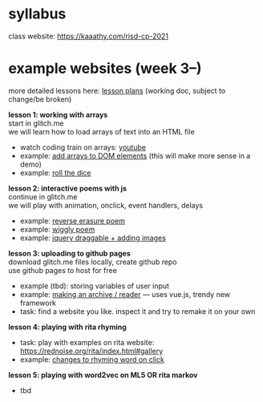 # syllabus
class website: https://kaaathy.com/risd-cp-2021

# example websites (week 3–)
more detailed lessons here: [lesson plans](https://docs.google.com/document/d/1606Vq_ELeQ6d4PIADPZ3jifnsoMl8jUu_Srvody0A5A/edit#heading=h.6nrk4jj4sswg)
(working doc, subject to change/be broken)

**lesson 1: working with arrays**  
start in glitch.me    
we will learn how to load arrays of text into an HTML file    

* watch coding train on arrays: [youtube](https://www.youtube.com/watch?v=VIQoUghHSxU)
* example: [add arrays to DOM elements](https://kaaathy.com/risd-cp-2021/class-materials/2-dom/arrays-DOM.html) (this will make more sense in a demo)
* example: [roll the dice](https://kaaathy.com/risd-cp-2021/class-materials/2-dom/example.html)

**lesson 2: interactive poems with js**  
continue in glitch.me  
we will play with animation, onclick, event handlers, delays  

* example: [reverse erasure poem](https://kaaathy.com/risd-cp-2021/class-materials/3-interaction/erasure.html)
* example: [wiggly poem](https://kaaathy.com/risd-cp-2021/class-materials/3-interaction/wiggle.html)
* example: [jquery draggable + adding images](https://kaaathy.com/risd-cp-2021/class-materials/3-interaction/draggable.html)

**lesson 3: uploading to github pages**  
download glitch.me files locally, create github repo  
use github pages to host for free  

* example (tbd): storing variables of user input
* example: [making an archive / reader](https://kaaathy.com/risd-cp-2021/class-materials/5-reader/index.html) — uses vue.js, trendy new framework
* task: find a website you like. inspect it and try to remake it on your own


**lesson 4: playing with rita rhyming**

* task: play with examples on rita website: https://rednoise.org/rita/index.html#gallery
* example: [changes to rhyming word on click](https://kaaathy.com/risd-cp-2021/class-materials/4-rita/romance-rhyme.html)

**lesson 5: playing with word2vec on ML5 OR rita markov**

* tbd


